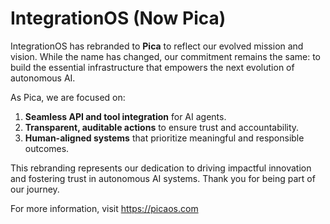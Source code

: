 # IntegrationOS (Now Pica)

IntegrationOS has rebranded to **Pica** to reflect our evolved mission and vision. While the name has changed, our commitment remains the same: to build the essential infrastructure that empowers the next evolution of autonomous AI.

As Pica, we are focused on:

1. **Seamless API and tool integration** for AI agents.
2. **Transparent, auditable actions** to ensure trust and accountability.
3. **Human-aligned systems** that prioritize meaningful and responsible outcomes.

This rebranding represents our dedication to driving impactful innovation and fostering trust in autonomous AI systems. Thank you for being part of our journey.

For more information, visit https://picaos.com
